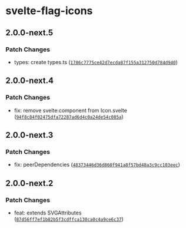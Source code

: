 # svelte-flag-icons

## 2.0.0-next.5

### Patch Changes

- types: create types.ts ([`1786c7775ce42d7ecda87f155a312750d784d940`](https://github.com/shinokada/svelte-flag-icons/commit/1786c7775ce42d7ecda87f155a312750d784d940))

## 2.0.0-next.4

### Patch Changes

- fix: remove svelte:component from Icon.svelte ([`94f8c84f02475dfa72287ad6d4c0a24de54c085a`](https://github.com/shinokada/svelte-flag-icons/commit/94f8c84f02475dfa72287ad6d4c0a24de54c085a))

## 2.0.0-next.3

### Patch Changes

- fix: peerDependencies ([`48373446d36d860f941a8f57bd48a3c9cc103eec`](https://github.com/shinokada/svelte-flag-icons/commit/48373446d36d860f941a8f57bd48a3c9cc103eec))

## 2.0.0-next.2

### Patch Changes

- feat: extends SVGAttributes<SVGElement> ([`87d56ff7ef1b82b5f3cdffca130ca0c4a9ce6c37`](https://github.com/shinokada/svelte-flag-icons/commit/87d56ff7ef1b82b5f3cdffca130ca0c4a9ce6c37))
